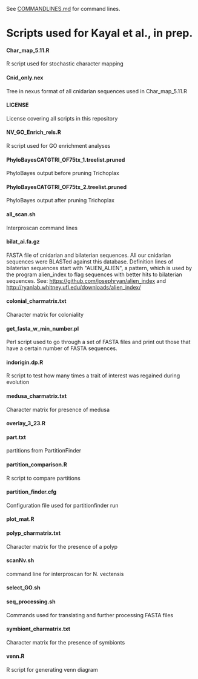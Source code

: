 See [COMMANDLINES.md](https://github.com/josephryan/2017-Kayal_et_al/blob/master/COMMANDLINES.md) for command lines.

# Scripts used for Kayal et al., in prep.

#### Char_map_5.11.R
R script used for stochastic character mapping

#### Cnid_only.nex
Tree in nexus format of all cnidarian sequences used in Char_map_5.11.R

#### LICENSE
License covering all scripts in this repository

#### NV_GO_Enrich_rels.R
R script used for GO enrichment analyses

#### PhyloBayesCATGTRI_OF75tx_1.treelist.pruned
PhyloBayes output before pruning Trichoplax

#### PhyloBayesCATGTRI_OF75tx_2.treelist.pruned
PhyloBayes output after pruning Trichoplax

#### all_scan.sh
Interproscan command lines

#### bilat_ai.fa.gz
FASTA file of cnidarian and bilaterian sequences. All our cnidarian sequences were BLASTed against this database. Definition lines of bilaterian sequences start with "ALIEN_ALIEN", a pattern, which is used by the program alien_index to flag sequences with better hits to bilaterian sequences. See: https://github.com/josephryan/alien_index and http://ryanlab.whitney.ufl.edu/downloads/alien_index/

#### colonial_charmatrix.txt
Character matrix for coloniality

#### get_fasta_w_min_number.pl
Perl script used to go through a set of FASTA files and print out those that have a certain number of FASTA sequences.

#### indorigin.dp.R
R script to test how many times a trait of interest was regained during evolution

#### medusa_charmatrix.txt
Character matrix for presence of medusa

#### overlay_3_23.R

#### part.txt
partitions from PartitionFinder

#### partition_comparison.R
R script to compare partitions

#### partition_finder.cfg
Configuration file used for partitionfinder run

#### plot_mat.R

#### polyp_charmatrix.txt
Character matrix for the presence of a polyp

#### scanNv.sh
command line for interproscan for N. vectensis

#### select_GO.sh

#### seq_processing.sh
Commands used for translating and further processing FASTA files 

#### symbiont_charmatrix.txt
Character matrix for the presence of symbionts

#### venn.R
R script for generating venn diagram
